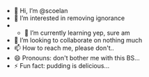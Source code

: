 - 👋 Hi, I’m @scoelan
- 👀 I’m interested in removing ignorance
- - 🌱 I’m currently learning yep, sure am
- 💞️ I’m looking to collaborate on nothing much
- 📫 How to reach me, please don't..
- 😄 Pronouns: don't bother me with this BS...
- ⚡ Fun fact: pudding is delicious...

<!---
scoelan/scoelan is a ✨ special ✨ repository because its `README.md` (this file) appears on your GitHub profile.
You can click the Preview link to take a look at your changes.
--->
